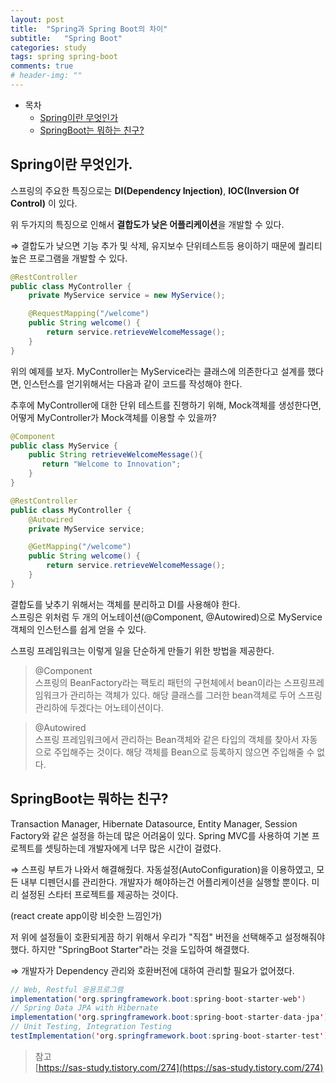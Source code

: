 ```yaml
---
layout: post
title:  "Spring과 Spring Boot의 차이"
subtitle:   "Spring Boot"
categories: study
tags: spring spring-boot
comments: true
# header-img: ""
---
```


- 목차
	- [Spring이란 무엇인가](#spring이란-무엇인가)
    - [SpringBoot는 뭐하는 친구?](#springboot는-뭐하는-친구)

## Spring이란 무엇인가.

스프링의 주요한 특징으로는 **DI(Dependency Injection)**, **IOC(Inversion Of Control)** 이 있다.

위 두가지의 특징으로 인해서 **결합도가 낮은 어플리케이션**을 개발할 수 있다.

⇒ 결합도가 낮으면 기능 추가 및 삭제, 유지보수 단위테스트등 용이하기 때문에 퀄리티 높은 프로그램을 개발할 수 있다.

```java
@RestController
public class MyController {
    private MyService service = new MyService();

    @RequestMapping("/welcome")
    public String welcome() {
        return service.retrieveWelcomeMessage();
    }
}
```

 위의 예제를 보자. MyController는 MyService라는 클래스에 의존한다고 설계를 했다면, 인스턴스를 얻기위해서는 다음과 같이 코드를 작성해야 한다.

 추후에 MyController에 대한 단위 테스트를 진행하기 위해, Mock객체를 생성한다면, 어떻게 MyController가 Mock객체를 이용할 수 있을까?

```java
@Component
public class MyService {
    public String retrieveWelcomeMessage(){
       return "Welcome to Innovation";
    }
}

@RestController
public class MyController {
    @Autowired
    private MyService service;

    @GetMapping("/welcome")
    public String welcome() {
        return service.retrieveWelcomeMessage();
    }
}
```
결합도를 낮추기 위해서는 객체를 분리하고 DI를 사용해야 한다.   
스프링은 위처럼 두 개의 어노테이션(@Component, @Autowired)으로 MyService객체의 인스턴스를 쉽게 얻을 수 있다.

스프링 프레임워크는 이렇게 일을 단순하게 만들기 위한 방법을 제공한다.

> @Component   
스프링의 BeanFactory라는 팩토리 패턴의 구현체에서 bean이라는 스프링프레임워크가 관리하는 객체가 있다. 해당 클래스를 그러한 bean객체로 두어 스프링 관리하에 두겠다는 어노테이션이다.

> @Autowired   
스프링 프레임워크에서 관리하는 Bean객체와 같은 타입의 객체를 찾아서 자동으로 주입해주는 것이다. 해당 객체를 Bean으로 등록하지 않으면 주입해줄 수 없다.

## SpringBoot는 뭐하는 친구?

Transaction Manager, Hibernate Datasource, Entity Manager, Session Factory와 같은 설정을 하는데 많은 어려움이 있다. Spring MVC를 사용하여 기본 프로젝트를 셋팅하는데 개발자에게 너무 많은 시간이 걸렸다.

⇒ 스프링 부트가 나와서 해결해줬다. 자동설정(AutoConfiguration)을 이용하였고, 모든 내부 디펜던시를 관리한다. 개발자가 해야하는건 어플리케이션을 실행할 뿐이다. 미리 설정된 스타터 프로젝트를 제공하는 것이다.

(react create app이랑 비슷한 느낌인가)

저 위에 설정들이 호환되게끔 하기 위해서 우리가 "직접" 버전을 선택해주고 설정해줘야 했다. 하지만 "SpringBoot Starter"라는 것을 도입하여 해결했다.

⇒ 개발자가 Dependency 관리와 호환버전에 대하여 관리할 필요가 없어졌다.

```java
// Web, Restful 응용프로그램
implementation('org.springframework.boot:spring-boot-starter-web')
// Spring Data JPA with Hibernate
implementation('org.springframework.boot:spring-boot-starter-data-jpa')
// Unit Testing, Integration Testing
testImplementation('org.springframework.boot:spring-boot-starter-test')
```

> 참고   
[https://sas-study.tistory.com/274](https://sas-study.tistory.com/274)